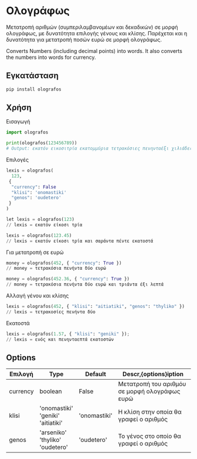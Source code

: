 # Ολογράφως

Μετατροπή αριθμών (συμπεριλαμβανομέων και δεκαδικών) σε μορφή ολογράφως, με δυνατότητα επιλογής γένους και κλίσης. Παρέχεται και η δυνατότητα για μετατροπή ποσών ευρώ σε μορφή ολογράφως.

Converts Numbers (including decimal points) into words. It also converts the numbers into words for currency.

## Εγκατάσταση

```python
pip install olografos
```

## Χρήση

Εισαγωγή

```python
import olografos

print(olografos(123456789))
# Output: εκατόν εικοσιτρία εκατομμύρια τετρακόσιες πενηνταέξι χιλιάδες επτακόσια ογδονταεννέα
```

Επιλογές

```python
lexis = olografos(
  123,
 {
  "currency": False
  "klisi": 'onomastiki'
  "genos": 'oudetero'
 }
)
```

```python
let lexis = olografos(123)
// lexis = εκατόν είκοσι τρία

lexis = olografos(123.45)
// lexis = εκατόν είκοσι τρία και σαράντα πέντε εκατοστά
```

Για μετατροπή σε ευρώ

```python
money = olografos(452, { "currency": True })
// money = τετρακόσια πενήντα δύο ευρώ

money = olografos(452.36, { "currency": True })
// money = τετρακόσια πενήντα δύο ευρώ και τριάντα έξι λεπτά
```

Αλλαγή γένου και κλίσης

```python
lexis = olografos(452, { "klisi": "aitiatiki", "genos": "thyliko" })
// lexis = τετρακοσίες πενήντα δύο
```

Εκατοστά

```python
lexis = olografos(1.57, { "klisi": "geniki" });
// lexis = ενός και πενηνταεπτά εκατοστών
```

## Options

| Επιλογή  | Type                                      | Default      | Descr,{options}iption                         |
| -------- | ----------------------------------------- | ------------ | --------------------------------------------- |
| currency | boolean                                   | False        | Μετατροπή του αριθμόυ σε μορφή ολογράφως ευρώ |
| klisi    | 'onomastiki'<br/>'geniki'<br/>'aitiatiki' | 'onomastiki' | Η κλίση στην οποία θα γραφεί ο αριθμός        |
| genos    | 'arseniko'<br/>'thyliko'<br/>'oudetero'   | 'oudetero'   | Το γένος στο οποίο θα γραφεί ο αριθμός        |
